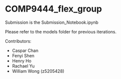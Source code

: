 # COMP9444_flex_group

Submission is the Submission_Notebook.ipynb

Please refer to the models folder for previous iterations.

Contributors:
- Caspar Chan 
- Fenyi Shen
- Henry Ho 
- Rachael Yu
- William Wong (z5205428) 
